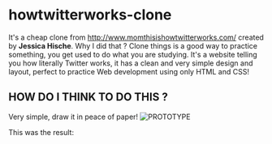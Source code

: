 # howtwitterworks-clone

It's a cheap clone from http://www.momthisishowtwitterworks.com/ created by **Jessica Hische**. Why I did that ? Clone things is a 
good way to practice something, you get used to do what you are studying. It's a website telling you how literally Twitter works, it
has a clean and very simple design and layout, perfect to practice Web development using only HTML and CSS!

## HOW DO I THINK TO DO THIS ?

Very simple, draw it in peace of paper! 
![PROTOTYPE](https://github.com/HiroTatsuo/howtwitterworks-clone/blob/master/prototipo.jpeg)

This was the result: 
